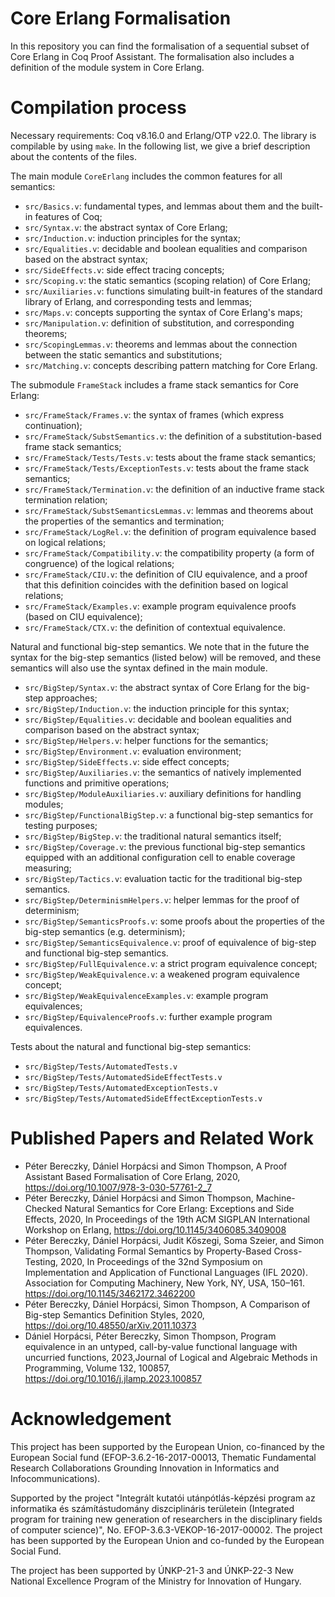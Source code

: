 # Core Erlang Formalisation

In this repository you can find the formalisation of a sequential subset of Core Erlang in Coq Proof Assistant. The formalisation also includes a definition of the module system in Core Erlang.

# Compilation process

Necessary requirements: Coq v8.16.0 and Erlang/OTP v22.0. The library is compilable by using `make`. In the following list, we give a brief description about the contents of the files.

The main module `CoreErlang` includes the common features for all semantics:

- `src/Basics.v`: fundamental types, and lemmas about them and the built-in features of Coq;
- `src/Syntax.v`: the abstract syntax of Core Erlang;
- `src/Induction.v`: induction principles for the syntax;
- `src/Equalities.v`: decidable and boolean equalities and comparison based on the abstract syntax;
- `src/SideEffects.v`: side effect tracing concepts;
- `src/Scoping.v`: the static semantics (scoping relation) of Core Erlang;
- `src/Auxiliaries.v`: functions simulating built-in features of the standard library of Erlang, and corresponding tests and lemmas;
- `src/Maps.v`: concepts supporting the syntax of Core Erlang's maps;
- `src/Manipulation.v`: definition of substitution, and corresponding theorems;
- `src/ScopingLemmas.v`: theorems and lemmas about the connection between the static semantics and substitutions;
- `src/Matching.v`: concepts describing pattern matching for Core Erlang.

The submodule `FrameStack` includes a frame stack semantics for Core Erlang:

- `src/FrameStack/Frames.v`: the syntax of frames (which express continuation);
- `src/FrameStack/SubstSemantics.v`: the definition of a substitution-based frame stack semantics;
- `src/FrameStack/Tests/Tests.v`: tests about the frame stack semantics;
- `src/FrameStack/Tests/ExceptionTests.v`: tests about the frame stack semantics;
- `src/FrameStack/Termination.v`: the definition of an inductive frame stack termination relation;
- `src/FrameStack/SubstSemanticsLemmas.v`: lemmas and theorems about the properties of the semantics and termination;
- `src/FrameStack/LogRel.v`: the definition of program equivalence based on logical relations;
- `src/FrameStack/Compatibility.v`: the compatibility property (a form of congruence) of the logical relations;
- `src/FrameStack/CIU.v`: the definition of CIU equivalence, and a proof that this definition coincides with the definition based on logical relations;
- `src/FrameStack/Examples.v`: example program equivalence proofs (based on CIU equivalence);
- `src/FrameStack/CTX.v`: the definition of contextual equivalence.

Natural and functional big-step semantics. We note that in the future the syntax for the big-step semantics (listed below) will be removed, and these semantics will also use the syntax defined in the main module.

- `src/BigStep/Syntax.v`: the abstract syntax of Core Erlang for the big-step approaches;
- `src/BigStep/Induction.v`: the induction principle for this syntax;
- `src/BigStep/Equalities.v`: decidable and boolean equalities and comparison based on the abstract syntax;
- `src/BigStep/Helpers.v`: helper functions for the semantics;
- `src/BigStep/Environment.v`: evaluation environment;
- `src/BigStep/SideEffects.v`: side effect concepts;
- `src/BigStep/Auxiliaries.v`: the semantics of natively implemented functions and primitive operations;
- `src/BigStep/ModuleAuxiliaries.v`: auxiliary definitions for handling modules;
- `src/BigStep/FunctionalBigStep.v`: a functional big-step semantics for testing purposes;
- `src/BigStep/BigStep.v`: the traditional natural semantics itself;
- `src/BigStep/Coverage.v`: the previous functional big-step semantics equipped with an additional configuration cell to enable coverage measuring;
- `src/BigStep/Tactics.v`: evaluation tactic for the traditional big-step semantics.
- `src/BigStep/DeterminismHelpers.v`: helper lemmas for the proof of determinism;
- `src/BigStep/SemanticsProofs.v`: some proofs about the properties of the big-step semantics (e.g. determinism);
- `src/BigStep/SemanticsEquivalence.v`: proof of equivalence of big-step and functional big-step semantics.
- `src/BigStep/FullEquivalence.v`: a strict program equivalence concept;
- `src/BigStep/WeakEquivalence.v`: a weakened program equivalence concept;
- `src/BigStep/WeakEquivalenceExamples.v`: example program equivalences;
- `src/BigStep/EquivalenceProofs.v`: further example program equivalences.

Tests about the natural and functional big-step semantics:

- `src/BigStep/Tests/AutomatedTests.v`
- `src/BigStep/Tests/AutomatedSideEffectTests.v`
- `src/BigStep/Tests/AutomatedExceptionTests.v`
- `src/BigStep/Tests/AutomatedSideEffectExceptionTests.v`

# Published Papers and Related Work

- Péter Bereczky, Dániel Horpácsi and Simon Thompson, A Proof Assistant Based Formalisation of Core Erlang, 2020, https://doi.org/10.1007/978-3-030-57761-2_7
- Péter Bereczky, Dániel Horpácsi and Simon Thompson, Machine-Checked Natural Semantics for Core Erlang: Exceptions and Side Effects, 2020, In Proceedings of the 19th ACM SIGPLAN International Workshop on Erlang, https://doi.org/10.1145/3406085.3409008
- Péter Bereczky, Dániel Horpácsi, Judit Kőszegi, Soma Szeier, and Simon Thompson, Validating Formal Semantics by Property-Based Cross-Testing, 2020, In Proceedings of the 32nd Symposium on Implementation and Application of Functional Languages (IFL 2020). Association for Computing Machinery, New York, NY, USA, 150–161. https://doi.org/10.1145/3462172.3462200
- Péter Bereczky, Dániel Horpácsi, Simon Thompson, A Comparison of Big-step Semantics Definition Styles, 2020,  	
https://doi.org/10.48550/arXiv.2011.10373
- Dániel Horpácsi, Péter Bereczky, Simon Thompson, Program equivalence in an untyped, call-by-value functional language with uncurried functions, 2023,Journal of Logical and Algebraic Methods in Programming, Volume 132, 100857, https://doi.org/10.1016/j.jlamp.2023.100857

# Acknowledgement

This project has been supported by the European Union, co-financed by the European Social fund (EFOP-3.6.2-16-2017-00013, Thematic Fundamental Research Collaborations Grounding Innovation in Informatics and Infocommunications).

Supported by the project "Integrált kutatói utánpótlás-képzési program az informatika és számítástudomány diszciplináris területein (Integrated program for training new generation of researchers in the disciplinary fields of computer science)", No.  EFOP-3.6.3-VEKOP-16-2017-00002. The project has been supported by the European Union and co-funded by the European Social Fund.

The project has been supported by ÚNKP-21-3 and ÚNKP-22-3 New National Excellence Program of the Ministry for Innovation of Hungary.
